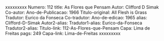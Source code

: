 xxxxxxxxx
Numero: 112
title: As Flores que Pensam
Autor: Clifford D Simak
Co-autor: 
Ano-de-Publicacao: 1966
Titulo-original: All Flesh is Grass
Tradutor: Eurico da Fonseca
Co-tradutor: 
Ano-de-edicao: 1965
alias: Clifford-D-Simak
Autor2-alias: 
Tradutor1-alias: Eurico-da-Fonseca
Tradutor2-alias: 
Titulo-link: 112-As-Flores-que-Pensam
Capa: Lima de Freitas
pags: 249
Capa-link: Lima-de-Freitas
xxxxxxxxx